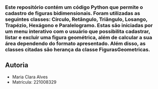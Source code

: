 ### Este repositório contém um código Python que permite o cadastro de figuras bidimensionais. Foram utilizadas as seguintes classes: Círculo, Retângulo, Triângulo, Losango, Trapézio, Hexágono e Paralelogramo. Estas são iniciadas por um menu interativo com o usuário que possibilita cadastrar, listar e excluir uma figura geométrica, além de calcular a sua área dependendo do formato apresentado. Além disso, as classes citadas são herança da classe FigurasGeometricas.
## Autoria
  - Maria Clara Alves
  - Matrícula: 221008329
